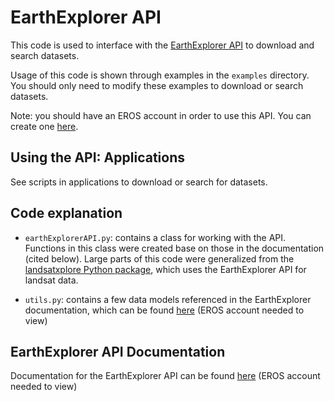 # EarthExplorer API

This code is used to interface with the [EarthExplorer API](https://earthexplorer.usgs.gov/) to download and search datasets.

Usage of this code is shown through examples in the `examples` directory. You should only need to modify these examples to download or search datasets.

Note: you should have an EROS account in order to use this API. You can create one [here](https://ers.cr.usgs.gov/register).

## Using the API: Applications
See scripts in applications to download or search for datasets.


## Code explanation
- `earthExplorerAPI.py`: contains a class for working with the API. Functions in this class were created base on those in the documentation (cited below). Large parts of this code were generalized from the [landsatxplore Python package](https://github.com/yannforget/landsatxplore), which uses the EarthExplorer API for landsat data.

- `utils.py`: contains a few data models referenced in the EarthExplorer documentation, which can be found [here](https://earthexplorer.usgs.gov/inventory/documentation/datamodel) (EROS account needed to view)


## EarthExplorer API Documentation
Documentation for the EarthExplorer API can be found [here](https://earthexplorer.usgs.gov/inventory/) (EROS account needed to view)

